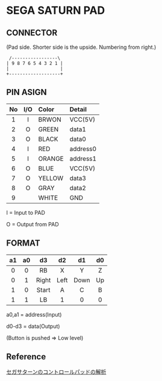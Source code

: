 # SEGA SATURN PAD

## CONNECTOR
(Pad side. Shorter side is the upside. Numbering from right.)

```
 /-----------------\
| 9 8 7 6 5 4 3 2 1 |
|                   |
+-------------------+
```

## PIN ASIGN

|No|I/O| Color | Detail   |
|:-:|:-:|:-|:-|
| 1| I | BRWON | VCC(5V)  |
| 2| O | GREEN | data1    |
| 3| O | BLACK | data0    |
| 4| I | RED   | address0 |
| 5| I | ORANGE| address1 |
| 6| O | BLUE  | VCC(5V)  |
| 7| O | YELLOW| data3    |
| 8| O | GRAY  | data2    |
| 9|   | WHITE | GND      |

 I = Input to PAD
 
 O = Output from PAD

## FORMAT

|a1|a0|   d3|  d2|  d1|d0|
|:-:|:-:|:-:|:-:|:-:|:-:|
| 0| 0|   RB|   X|   Y| Z|
| 0| 1|Right|Left|Down|Up|
| 1| 0|Start|   A|   C| B|
| 1| 1|   LB|   1|   0| 0|

a0,a1 = address(Input)
 
d0-d3 = data(Output)
 
(Button is pushed => Low level)

## Reference
[セガサターンのコントロールパッドの解析](http://kaele.com/~kashima/games/saturn.html)
